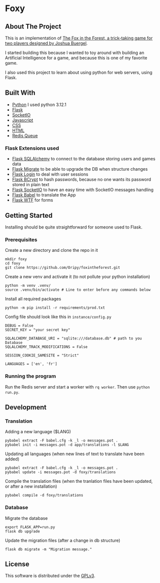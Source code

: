 # Foxy

## About The Project

This is an implementation of [The Fox in the Forest, a trick-taking game for two players designed by Joshua Buergel](https://boardgamegeek.com/boardgame/221965/fox-forest).

I started building this because I wanted to toy around with building an Artificial Intelligence for a game, and because this is one of my favorite game.

I also used this project to learn about using python for web servers, using Flask.

## Built With

* [Python](https://www.python.org/) I used python 3.12.1
* [Flask](https://flask.palletsprojects.com)
* [SocketIO](https://socket.io/)
* [Javascript](https://developer.mozilla.org/fr/docs/Web/JavaScript)
* [CSS](https://developer.mozilla.org/fr/docs/Web/CSS)
* [HTML](https://developer.mozilla.org/fr/docs/Web/HTML)
* [Redis Queue](https://python-rq.org)

### Flask Extensions used

* [Flask SQLAlchemy](https://flask-sqlalchemy.palletsprojects.com) to connect to the database storing users and games data
* [Flask Migrate](https://flask-migrate.readthedocs.io) to be able to upgrade the DB when structure changes
* [Flask Login](https://flask-login.readthedocs.io) to deal with user sessions
* [Flask BCrypt](https://flask-bcrypt.readthedocs.io/) to hash passwords, because no one wants its password stored in plain text
* [Flask SocketIO](https://flask-socketio.readthedocs.io) to have an easy time with SocketIO messages handling
* [Flask Babel](https://flask-babel.tkte.ch/) to translate the App
* [Flask WTF](https://flask-wtf.readthedocs.io) for forms

## Getting Started

Installing should be quite straightforward for someone used to Flask.

### Prerequisites

Create a new directory and clone the repo in it

```
mkdir foxy
cd foxy
git clone https://github.com/Oripy/foxintheforest.git
```

Create a new venv and activate it (to not pollute your python installation)

```
python -m venv .venv/
source .venv/bin/activate # Line to enter before any commands below
```

Install all required packages

```
python -m pip install -r requirements/prod.txt
```

Config file should look like this in ```instance/config.py```

```
DEBUG = False
SECRET_KEY = "your secret key"

SQLALCHEMY_DATABASE_URI = "sqlite:///database.db" # path to you Database
SQLALCHEMY_TRACK_MODIFICATIONS = False

SESSION_COOKIE_SAMESITE = "Strict"

LANGUAGES = ['en', 'fr']
```

### Running the program

Run the Redis server and start a worker with `rq worker`. 
Then use `python run.py`.

## Development

### Translation

Adding a new language ($LANG)

```
pybabel extract -F babel.cfg -k _l -o messages.pot .
pybabel init -i messages.pot -d app/translations -l $LANG
```

Updating all languages (when new lines of text to translate have been added)

```
pybabel extract -F babel.cfg -k _l -o messages.pot .
pybabel update -i messages.pot -d foxy/translations
```

Compile the translation files (when the tranlation files have been updated, or after a new installation)

```
pybabel compile -d foxy/translations
```

### Database

Migrate the database

```
export FLASK_APP=run.py
flask db upgrade
```

Update the migration files (after a change in db structure)

```
flask db migrate -m "Migration message."
```

## License

This software is distributed under the [GPLv3](LICENSE).
